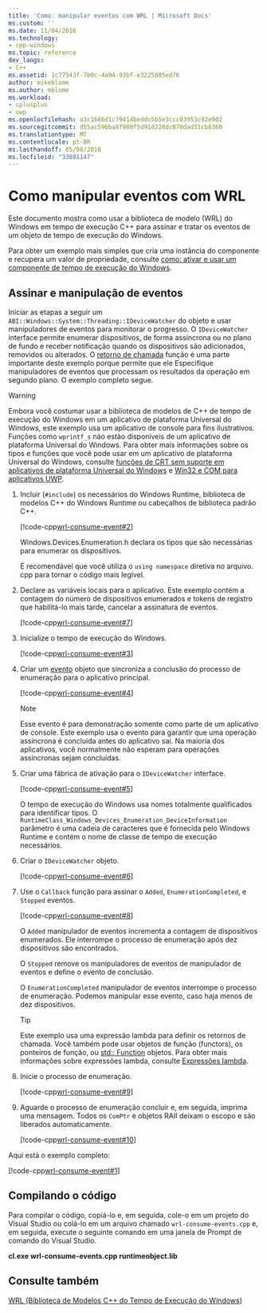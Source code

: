 ```yaml
---
title: 'Como: manipular eventos com WRL | Microsoft Docs'
ms.custom: ''
ms.date: 11/04/2016
ms.technology:
- cpp-windows
ms.topic: reference
dev_langs:
- C++
ms.assetid: 1c77543f-7b0c-4a94-93bf-e3225885ed76
author: mikeblome
ms.author: mblome
ms.workload:
- cplusplus
- uwp
ms.openlocfilehash: a3c1666d1c79414beddc5b5e3ccc03953c92e902
ms.sourcegitcommit: d55ac596ba8f908f5d91d228dc070dad31cb8360
ms.translationtype: MT
ms.contentlocale: pt-BR
ms.lasthandoff: 05/08/2018
ms.locfileid: "33881147"
---
```

# <a name="how-to-handle-events-using-wrl"></a>Como manipular eventos com WRL
Este documento mostra como usar a biblioteca de modelo (WRL) do Windows em tempo de execução C++ para assinar e tratar os eventos de um objeto de tempo de execução do Windows.  
  
 Para obter um exemplo mais simples que cria uma instância do componente e recupera um valor de propriedade, consulte [como: ativar e usar um componente de tempo de execução do Windows](../windows/how-to-activate-and-use-a-windows-runtime-component-using-wrl.md).  
  
## <a name="subscribing-to-and-handling-events"></a>Assinar e manipulação de eventos  
 Iniciar as etapas a seguir um `ABI::Windows::System::Threading::IDeviceWatcher` do objeto e usar manipuladores de eventos para monitorar o progresso. O `IDeviceWatcher` interface permite enumerar dispositivos, de forma assíncrona ou no plano de fundo e receber notificação quando os dispositivos são adicionados, removidos ou alterados. O [retorno de chamada](../windows/callback-function-windows-runtime-cpp-template-library.md) função é uma parte importante deste exemplo porque permite que ele Especifique manipuladores de eventos que processam os resultados da operação em segundo plano. O exemplo completo segue.  
  
> [!WARNING]
>  Embora você costumar usar a biblioteca de modelos de C++ de tempo de execução do Windows em um aplicativo de plataforma Universal do Windows, este exemplo usa um aplicativo de console para fins ilustrativos. Funções como `wprintf_s` não estão disponíveis de um aplicativo de plataforma Universal do Windows. Para obter mais informações sobre os tipos e funções que você pode usar em um aplicativo de plataforma Universal do Windows, consulte [funções de CRT sem suporte em aplicativos de plataforma Universal do Windows](../cppcx/crt-functions-not-supported-in-universal-windows-platform-apps.md) e [Win32 e COM para aplicativos UWP](/uwp/win32-and-com/win32-and-com-for-uwp-apps).  
  
1.  Incluir (`#include`) os necessários do Windows Runtime, biblioteca de modelos C++ do Windows Runtime ou cabeçalhos de biblioteca padrão C++.  
  
     [!code-cpp[wrl-consume-event#2](../windows/codesnippet/CPP/how-to-handle-events-using-wrl_1.cpp)]  
  
     Windows.Devices.Enumeration.h declara os tipos que são necessárias para enumerar os dispositivos.  
  
     É recomendável que você utiliza o `using namespace` diretiva no arquivo. cpp para tornar o código mais legível.  
  
2.  Declare as variáveis locais para o aplicativo. Este exemplo contém a contagem do número de dispositivos enumerados e tokens de registro que habilitá-lo mais tarde, cancelar a assinatura de eventos.  
  
     [!code-cpp[wrl-consume-event#7](../windows/codesnippet/CPP/how-to-handle-events-using-wrl_2.cpp)]  
  
3.  Inicialize o tempo de execução do Windows.  
  
     [!code-cpp[wrl-consume-event#3](../windows/codesnippet/CPP/how-to-handle-events-using-wrl_3.cpp)]  
  
4.  Criar um [evento](../windows/event-class-windows-runtime-cpp-template-library.md) objeto que sincroniza a conclusão do processo de enumeração para o aplicativo principal.  
  
     [!code-cpp[wrl-consume-event#4](../windows/codesnippet/CPP/how-to-handle-events-using-wrl_4.cpp)]  
  
    > [!NOTE]
    >  Esse evento é para demonstração somente como parte de um aplicativo de console. Este exemplo usa o evento para garantir que uma operação assíncrona é concluída antes do aplicativo sai. Na maioria dos aplicativos, você normalmente não esperam para operações assíncronas sejam concluídas.  
  
5.  Criar uma fábrica de ativação para o `IDeviceWatcher` interface.  
  
     [!code-cpp[wrl-consume-event#5](../windows/codesnippet/CPP/how-to-handle-events-using-wrl_5.cpp)]  
  
     O tempo de execução do Windows usa nomes totalmente qualificados para identificar tipos. O `RuntimeClass_Windows_Devices_Enumeration_DeviceInformation` parâmetro é uma cadeia de caracteres que é fornecida pelo Windows Runtime e contém o nome de classe de tempo de execução necessários.  
  
6.  Criar o `IDeviceWatcher` objeto.  
  
     [!code-cpp[wrl-consume-event#6](../windows/codesnippet/CPP/how-to-handle-events-using-wrl_6.cpp)]  
  
7.  Use o `Callback` função para assinar o `Added`, `EnumerationCompleted`, e `Stopped` eventos.  
  
     [!code-cpp[wrl-consume-event#8](../windows/codesnippet/CPP/how-to-handle-events-using-wrl_7.cpp)]  
  
     O `Added` manipulador de eventos incrementa a contagem de dispositivos enumerados. Ele interrompe o processo de enumeração após dez dispositivos são encontrados.  
  
     O `Stopped` remove os manipuladores de eventos de manipulador de eventos e define o evento de conclusão.  
  
     O `EnumerationCompleted` manipulador de eventos interrompe o processo de enumeração. Podemos manipular esse evento, caso haja menos de dez dispositivos.  
  
    > [!TIP]
    >  Este exemplo usa uma expressão lambda para definir os retornos de chamada. Você também pode usar objetos de função (functors), os ponteiros de função, ou [std:: Function](../standard-library/function-class.md) objetos. Para obter mais informações sobre expressões lambda, consulte [Expressões lambda](../cpp/lambda-expressions-in-cpp.md).  
  
8.  Inicie o processo de enumeração.  
  
     [!code-cpp[wrl-consume-event#9](../windows/codesnippet/CPP/how-to-handle-events-using-wrl_8.cpp)]  
  
9. Aguarde o processo de enumeração concluir e, em seguida, imprima uma mensagem. Todos os `ComPtr` e objetos RAII deixam o escopo e são liberados automaticamente.  
  
     [!code-cpp[wrl-consume-event#10](../windows/codesnippet/CPP/how-to-handle-events-using-wrl_9.cpp)]  
  
 Aqui está o exemplo completo:  
  
 [!code-cpp[wrl-consume-event#1](../windows/codesnippet/CPP/how-to-handle-events-using-wrl_10.cpp)]  
  
## <a name="compiling-the-code"></a>Compilando o código  
 Para compilar o código, copiá-lo e, em seguida, cole-o em um projeto do Visual Studio ou colá-lo em um arquivo chamado `wrl-consume-events.cpp` e, em seguida, execute o seguinte comando em uma janela de Prompt de comando do Visual Studio.  
  
 **cl.exe wrl-consume-events.cpp runtimeobject.lib**  
  
## <a name="see-also"></a>Consulte também  
 [WRL (Biblioteca de Modelos C++ do Tempo de Execução do Windows)](../windows/windows-runtime-cpp-template-library-wrl.md)